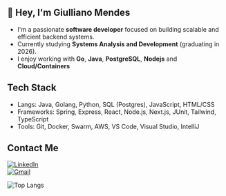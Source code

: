 ## 👋 Hey, I'm Giulliano Mendes

- I'm a passionate **software developer** focused on building scalable and efficient backend systems.  
- Currently studying **Systems Analysis and Development** (graduating in 2026).  
- I enjoy working with **Go**, **Java**, **PostgreSQL**, **Nodejs** and **Cloud/Containers**

## Tech Stack

- Langs: Java, Golang, Python, SQL (Postgres), JavaScript, HTML/CSS
- Frameworks: Spring, Express, React, Node.js, Next.js, JUnit, Tailwind, TypeScript
- Tools: Git, Docker, Swarm, AWS, VS Code, Visual Studio, IntelliJ

## Contact Me

[![LinkedIn](https://img.shields.io/badge/-LinkedIn-1C1C1C?logo=linkedin&logoColor=white)](https://www.linkedin.com/in/giulliano-mendes/)  
[![Gmail](https://img.shields.io/badge/-Email-1C1C1C?logo=gmail&logoColor=white)](mailto:giullianomendes033@gmail.com)

![Top Langs](https://github-readme-stats.vercel.app/api/top-langs/?username=MoDasby&layout=compact&custom_title=Most%20used%20langs&theme=radical)
